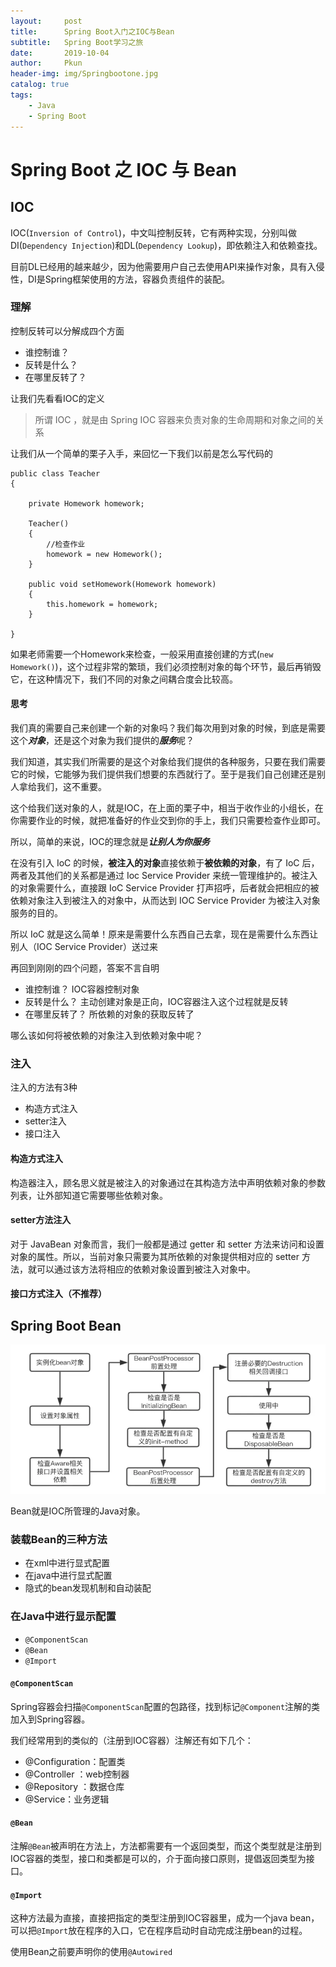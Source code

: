 ```yaml
---
layout:     post
title:      Spring Boot入门之IOC与Bean
subtitle:   Spring Boot学习之旅
date:       2019-10-04
author:     Pkun
header-img: img/Springbootone.jpg
catalog: true
tags:
    - Java
    - Spring Boot
---
```


# Spring Boot 之 IOC 与 Bean


## IOC

IOC(`Inversion of Control`)，中文叫控制反转，它有两种实现，分别叫做DI(`Dependency Injection`)和DL(`Dependency Lookup`)，即依赖注入和依赖查找。

目前DL已经用的越来越少，因为他需要用户自己去使用API来操作对象，具有入侵性，DI是Spring框架使用的方法，容器负责组件的装配。

### 理解

控制反转可以分解成四个方面
- 谁控制谁？
- 反转是什么？
- 在哪里反转了？

让我们先看看IOC的定义
> 所谓 IOC ，就是由 Spring IOC 容器来负责对象的生命周期和对象之间的关系

让我们从一个简单的栗子入手，来回忆一下我们以前是怎么写代码的
```
public class Teacher
{

    private Homework homework;

    Teacher()
    {
        //检查作业
        homework = new Homework();
    }

    public void setHomework(Homework homework)
    {
        this.homework = homework;
    }

}
```

如果老师需要一个Homework来检查，一般采用直接创建的方式(`new Homework()`)，这个过程非常的繁琐，我们必须控制对象的每个环节，最后再销毁它，在这种情况下，我们不同的对象之间耦合度会比较高。

#### 思考
我们真的需要自己来创建一个新的对象吗？我们每次用到对象的时候，到底是需要这个***对象***，还是这个对象为我们提供的***服务***呢？

我们知道，其实我们所需要的是这个对象给我们提供的各种服务，只要在我们需要它的时候，它能够为我们提供我们想要的东西就行了。至于是我们自己创建还是别人拿给我们，这不重要。

这个给我们送对象的人，就是IOC，在上面的栗子中，相当于收作业的小组长，在你需要作业的时候，就把准备好的作业交到你的手上，我们只需要检查作业即可。

所以，简单的来说，IOC的理念就是***让别人为你服务***

在没有引入 IoC 的时候，**被注入的对象**直接依赖于**被依赖的对象**，有了 IoC 后，两者及其他们的关系都是通过 Ioc Service Provider 来统一管理维护的。被注入的对象需要什么，直接跟 IoC Service Provider 打声招呼，后者就会把相应的被依赖对象注入到被注入的对象中，从而达到 IOC Service Provider 为被注入对象服务的目的。

所以 IoC 就是这么简单！原来是需要什么东西自己去拿，现在是需要什么东西让别人（IOC Service Provider）送过来

再回到刚刚的四个问题，答案不言自明
- 谁控制谁？ IOC容器控制对象
- 反转是什么？ 主动创建对象是正向，IOC容器注入这个过程就是反转
- 在哪里反转了？ 所依赖的对象的获取反转了

哪么该如何将被依赖的对象注入到依赖对象中呢？

### 注入

注入的方法有3种
- 构造方式注入
- setter注入
- 接口注入

#### 构造方式注入

构造器注入，顾名思义就是被注入的对象通过在其构造方法中声明依赖对象的参数列表，让外部知道它需要哪些依赖对象。

#### setter方法注入

对于 JavaBean 对象而言，我们一般都是通过 getter 和 setter 方法来访问和设置对象的属性。所以，当前对象只需要为其所依赖的对象提供相对应的 setter 方法，就可以通过该方法将相应的依赖对象设置到被注入对象中。

#### 接口方式注入（不推荐）


## Spring Boot Bean
![Bean的生命周期](https://raw.githubusercontent.com/pppppkun/pppppkun.github.io/master/img/SpringOne.jpg)

Bean就是IOC所管理的Java对象。

### 装载Bean的三种方法

- 在xml中进行显式配置
- 在java中进行显式配置
- 隐式的bean发现机制和自动装配

### 在Java中进行显示配置

- `@ComponentScan`
- `@Bean`
- `@Import`

#### `@ComponentScan`

Spring容器会扫描`@ComponentScan`配置的包路径，找到标记`@Component`注解的类加入到Spring容器。

我们经常用到的类似的（注册到IOC容器）注解还有如下几个：

- @Configuration：配置类
- @Controller ：web控制器
- @Repository ：数据仓库
- @Service：业务逻辑

#### `@Bean`

注解`@Bean`被声明在方法上，方法都需要有一个返回类型，而这个类型就是注册到IOC容器的类型，接口和类都是可以的，介于面向接口原则，提倡返回类型为接口。

#### `@Import`

这种方法最为直接，直接把指定的类型注册到IOC容器里，成为一个java bean，可以把`@Import`放在程序的入口，它在程序启动时自动完成注册bean的过程。


使用Bean之前要声明你的使用`@Autowired`